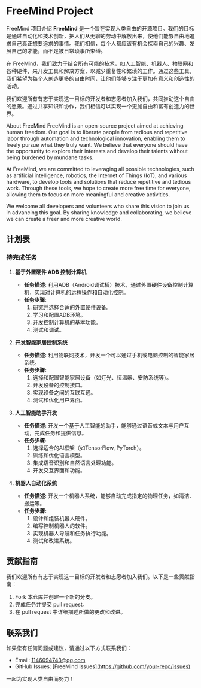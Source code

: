 # FreeMind Project
FreeMind 项目介绍
**FreeMind** 是一个旨在实现人类自由的开源项目。我们的目标是通过自动化和技术创新，把人们从无聊的劳动中解放出来，使他们能够自由地追求自己真正想要追求的事情。我们相信，每个人都应该有机会探索自己的兴趣、发展自己的才能，而不是被日常琐事所束缚。

在 FreeMind，我们致力于结合所有可能的技术，如人工智能、机器人、物联网和各种硬件，来开发工具和解决方案，以减少重复性和繁琐的工作。通过这些工具，我们希望为每个人创造更多的自由时间，让他们能够专注于更加有意义和创造性的活动。

我们欢迎所有有志于实现这一目标的开发者和志愿者加入我们，共同推动这个自由的愿景。通过共享知识和协作，我们相信可以实现一个更加自由和富有创造力的世界。

About FreeMind
FreeMind is an open-source project aimed at achieving human freedom. Our goal is to liberate people from tedious and repetitive labor through automation and technological innovation, enabling them to freely pursue what they truly want. We believe that everyone should have the opportunity to explore their interests and develop their talents without being burdened by mundane tasks.

At FreeMind, we are committed to leveraging all possible technologies, such as artificial intelligence, robotics, the Internet of Things (IoT), and various hardware, to develop tools and solutions that reduce repetitive and tedious work. Through these tools, we hope to create more free time for everyone, allowing them to focus on more meaningful and creative activities.

We welcome all developers and volunteers who share this vision to join us in advancing this goal. By sharing knowledge and collaborating, we believe we can create a freer and more creative world.

## 计划表

### 待完成任务

1. **基于外置硬件 ADB 控制计算机**
    - **任务描述**: 利用ADB（Android调试桥）技术，通过外置硬件设备控制计算机，实现对计算机的远程操作和自动化控制。
    - **任务步骤**:
        1. 研究并选择合适的外置硬件设备。
        2. 学习和配置ADB环境。
        3. 开发控制计算机的基本功能。
        4. 测试和调试。

2. **开发智能家居控制系统**
    - **任务描述**: 利用物联网技术，开发一个可以通过手机或电脑控制的智能家居系统。
    - **任务步骤**:
        1. 选择和配置智能家居设备（如灯光、恒温器、安防系统等）。
        2. 开发设备的控制接口。
        3. 实现设备之间的互联互通。
        4. 测试和优化用户界面。

3. **人工智能助手开发**
    - **任务描述**: 开发一个基于人工智能的助手，能够通过语音或文本与用户互动，完成任务和提供信息。
    - **任务步骤**:
        1. 选择适合的AI框架（如TensorFlow, PyTorch）。
        2. 训练和优化语言模型。
        3. 集成语音识别和自然语言处理功能。
        4. 开发交互界面和功能。

4. **机器人自动化系统**
    - **任务描述**: 开发一个机器人系统，能够自动完成指定的物理任务，如清洁、搬运等。
    - **任务步骤**:
        1. 设计和组装机器人硬件。
        2. 编写控制机器人的软件。
        3. 实现机器人导航和任务执行功能。
        4. 测试和改进系统。

## 贡献指南

我们欢迎所有有志于实现这一目标的开发者和志愿者加入我们。以下是一些贡献指南：

1. Fork 本仓库并创建一个新的分支。
2. 完成任务并提交 pull request。
3. 在 pull request 中详细描述所做的更改和改进。

## 联系我们

如果您有任何问题或建议，请通过以下方式联系我们：

- Email: [1146094743@qq.com](1146094743@qq.com)
- GitHub Issues: [FreeMind Issues][(https://github.com/your-repo/issues)](https://github.com/jiangzhiyu1016/FreeMind/issues)

一起为实现人类自由而努力！
